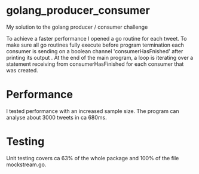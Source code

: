 # golang_producer_consumer
My solution to the golang producer / consumer challenge

To achieve a faster performance I opened a go routine for each tweet. To make sure all go routines fully execute before program termination each consumer is sending on a boolean channel 'consumerHasFnished' after printing its output . At the end of the main program, a loop is iterating over a statement receiving from consumerHasFinished for each consumer that was created.

# Performance
I tested performance with an increased sample size. The program can analyse about 3000 tweets in ca 680ms.


# Testing
Unit testing covers ca 63% of the whole package and 100% of the file mockstream.go.
